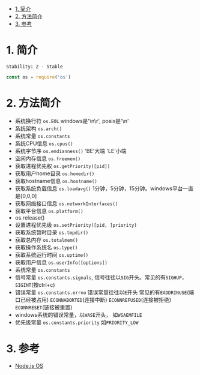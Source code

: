 <!-- TOC -->

- [1. 简介](#1-简介)
- [2. 方法简介](#2-方法简介)
- [3. 参考](#3-参考)

<!-- /TOC -->

# 1. 简介

`Stability: 2 - Stable`

```js
const os = require('os')
```

# 2. 方法简介
- 系统换行符 `os.EOL` windows是'\n\r', posix是'\n'
- 系统架构 `os.arch()` 
- 系统常量 `os.constants`
- 系统CPU信息 `os.cpus()`
- 系统字节序 `os.endianness()` 'BE'大端 'LE'小端
- 空闲内存信息 `os.freemem()`
- 获取进程优先权 `os.getPriority([pid])`
- 获取用户home目录 `os.homedir()`
- 获取hostname信息 `os.hostname()`
- 获取系统负载信息 `os.loadavg()` 1分钟，5分钟，15分钟。windows平台一直是[0,0,0]
- 获取网络接口信息 `os.networkInterfaces()`
- 获取平台信息 `os.platform()`
- os.release()
- 设置进程优先级 `os.setPriority([pid, ]priority)`
- 获取系统暂时目录 `os.tmpdir()`
- 获取总内存 `os.totalmem()`
- 获取操作系统名 `os.type()`
- 获取系统运行时间 `os.uptime()`
- 获取用户信息 `os.userInfo([options])`
- 系统常量 `os.constants`
- 信号常量 `os.constants.signals`, 信号往往以`SIG`开头。常见的有`SIGHUP`，`SIGINT`(按ctrl+c)
- 错误常量 `os.constants.errno` 错误常量往往以`E`开头 常见的有`EADDRINUSE`(端口已经被占用) `ECONNABORTED`(连接中断) `ECONNREFUSED`(连接被拒绝) `ECONNRESET`(链接被重置)
- windows系统的错误常量，以`WASE`开头， 如`WSAEMFILE`
- 优先级常量 `os.constants.priority` 如`PRIORITY_LOW`


# 3. 参考
- [Node.js OS](https://nodejs.org/api/os.html)